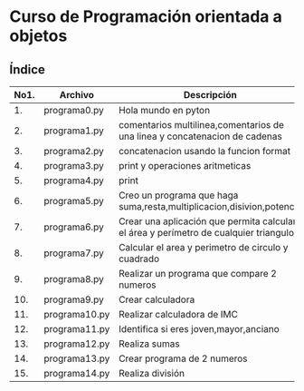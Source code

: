 # Curso de Programación orientada a objetos
## Índice
|No1.|Archivo|Descripción|
|--|--|--|
|1.|programa0.py|Hola mundo en pyton|
|2.|programa1.py|comentarios multilinea,comentarios de una linea y concatenacion de cadenas|
|3.|programa2.py|concatenacion usando la funcion format|
|4.|programa3.py|print y operaciones aritmeticas|
|5.|programa4.py|print|
|6.|programa5.py|Creo un programa que haga suma,resta,multiplicacion,disivion,potencia|
|7.|programa6.py|Crear una aplicación que permita calcular el área y perímetro de cualquier triangulo|
|8.|programa7.py|Calcular el area y perimetro de circulo y cuadrado|
|9.|programa8.py|Realizar un programa que compare 2 numeros|
|10.|programa9.py|Crear calculadora|
|11.|programa10.py|Realizar calculadora de IMC|
|12.|programa11.py|Identifica si eres joven,mayor,anciano|
|13.|programa12.py|Realiza sumas|
|14.|programa13.py|Crear programa de 2 numeros|
|15.|programa14.py|Realiza división|
